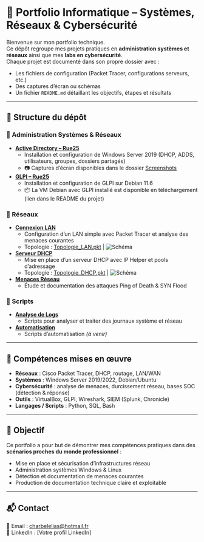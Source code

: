 # 💼 Portfolio Informatique – Systèmes, Réseaux & Cybersécurité

Bienvenue sur mon portfolio technique.  
Ce dépôt regroupe mes projets pratiques en **administration systèmes et réseaux** ainsi que mes **labs en cybersécurité**.  
Chaque projet est documenté dans son propre dossier avec :  
- Les fichiers de configuration (Packet Tracer, configurations serveurs, etc.)  
- Des captures d’écran ou schémas  
- Un fichier `README.md` détaillant les objectifs, étapes et résultats  

---

## 📁 Structure du dépôt

### 🔹 Administration Systèmes & Réseaux
- [**Active Directory – Rue25**](./Administration/Active_Directory/Rue25)  
  - Installation et configuration de Windows Server 2019 (DHCP, ADDS, utilisateurs, groupes, dossiers partagés)  
  - 📷 Captures d’écran disponibles dans le dossier [Screenshots](./Administration/Active_Directory/Rue25/Screenshots)  
- [**GLPI – Rue25**](./Administration/GLPI)  
  - Installation et configuration de GLPI sur Debian 11.6  
  - 📦 La VM Debian avec GLPI installé est disponible en téléchargement (lien dans le README du projet)  

### 🔹 Réseaux
- [**Connexion LAN**](./Administration/Reseaux/Connexion_LAN)  
  - Configuration d’un LAN simple avec Packet Tracer et analyse des menaces courantes  
  - Topologie : [Topologie_LAN.pkt](./Administration/Reseaux/Connexion_LAN/Topologie_LAN.pkt) | ![Schéma](./Administration/Reseaux/Connexion_LAN/Topologie_LAN.png)  
- [**Serveur DHCP**](./Administration/Reseaux/Serveur_DHCP)  
  - Mise en place d’un serveur DHCP avec IP Helper et pools d’adressage  
  - Topologie : [Topologie_DHCP.pkt](./Administration/Reseaux/Serveur_DHCP/Topologie_DHCP.pkt) | ![Schéma](./Administration/Reseaux/Serveur_DHCP/Topologie_DHCP.png)  
- [**Menaces Réseau**](./Administration/Reseaux/Menaces_Réseaux.md)  
  - Étude et documentation des attaques Ping of Death & SYN Flood  

### 🔹 Scripts
- [**Analyse de Logs**](./Scripts/Analyse_Logs)  
  - Scripts pour analyser et traiter des journaux système et réseau  
- [**Automatisation**](./Scripts/Automatisation)  
  - Scripts d’automatisation *(à venir)*  

---

## 🔧 Compétences mises en œuvre
- **Réseaux** : Cisco Packet Tracer, DHCP, routage, LAN/WAN  
- **Systèmes** : Windows Server 2019/2022, Debian/Ubuntu  
- **Cybersécurité** : analyse de menaces, durcissement réseau, bases SOC (détection & réponse)  
- **Outils** : VirtualBox, GLPI, Wireshark, SIEM (Splunk, Chronicle)  
- **Langages / Scripts** : Python, SQL, Bash  

---

## 🚀 Objectif
Ce portfolio a pour but de démontrer mes compétences pratiques dans des **scénarios proches du monde professionnel** :  
- Mise en place et sécurisation d’infrastructures réseau  
- Administration systèmes Windows & Linux  
- Détection et documentation de menaces courantes  
- Production de documentation technique claire et exploitable  

---

## 📬 Contact
📧 Email : charbelelias@hotmail.fr  
🔗 LinkedIn : [Votre profil LinkedIn]  
